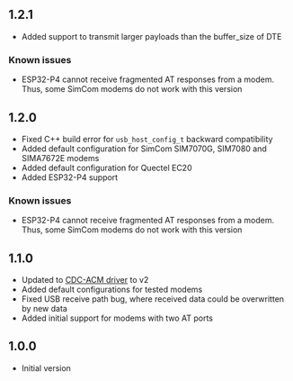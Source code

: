 ## 1.2.1

- Added support to transmit larger payloads than the buffer_size of DTE

### Known issues
- ESP32-P4 cannot receive fragmented AT responses from a modem. Thus, some SimCom modems do not work with this version

## 1.2.0

- Fixed C++ build error for `usb_host_config_t` backward compatibility
- Added default configuration for SimCom SIM7070G, SIM7080 and SIMA7672E modems
- Added default configuration for Quectel EC20
- Added ESP32-P4 support

### Known issues
- ESP32-P4 cannot receive fragmented AT responses from a modem. Thus, some SimCom modems do not work with this version

## 1.1.0

- Updated to [CDC-ACM driver](https://components.espressif.com/components/espressif/usb_host_cdc_acm) to v2
- Added default configurations for tested modems
- Fixed USB receive path bug, where received data could be overwritten by new data
- Added initial support for modems with two AT ports

## 1.0.0

- Initial version
